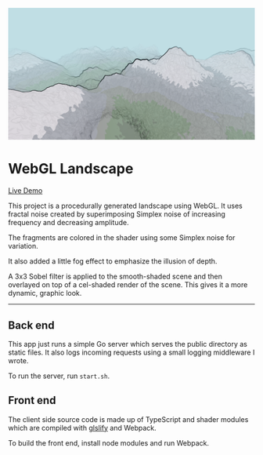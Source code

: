 ![alt text](/screenshot.png)
# WebGL Landscape

[Live Demo](https://dcthetall-webgl-landscape.herokuapp.com)

This project is a procedurally generated
landscape using WebGL. It uses fractal noise
created by superimposing Simplex noise
of increasing frequency and decreasing amplitude.

The fragments are colored in the shader using
some Simplex noise for variation.

It also added a little fog effect to emphasize
the illusion of depth.

A 3x3 Sobel filter is applied to the smooth-shaded
scene and then overlayed on top of a cel-shaded
render of the scene. This gives it a more dynamic,
graphic look.

---

## Back end
This app just runs a simple Go server which serves the
public directory as static files. It also logs incoming
requests using a small logging middleware I wrote.

To run the server, run `start.sh`.

## Front end
The client side source code is made up of TypeScript
and shader modules which are compiled with [glslify](https://www.npmjs.com/package/glslify)
and Webpack.

To build the front end, install node
modules and run Webpack.

